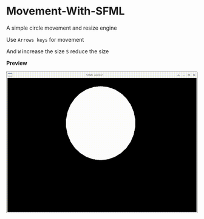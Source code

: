 # Movement-With-SFML
A simple circle movement and resize engine

Use `Arrows keys` for movement 

And `W` increase the size
`S` reduce the size

**Preview**

![](gif.gif)
